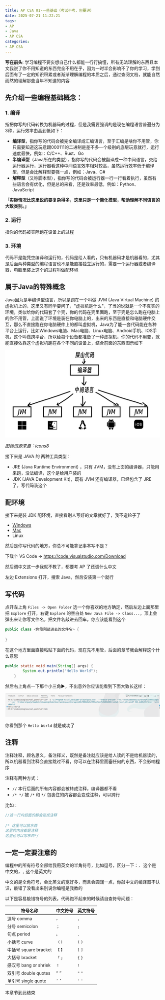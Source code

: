 ```yaml
---
title: AP CSA 01-一些基础（考试不考，但要讲）
date: 2025-07-21 11:22:21
tags:
- AP
- Java
- AP CSA
categories:
- AP CSA
---
```


**写在前头**: 学习编程不要妄想自己什么都能一行行搞懂，所有无法理解的东西且本文我说了你不用知道的东西完全不用在乎，因为一时半会影响不了你的学习，学到后面有了一定的知识积累或者渐渐理解编程的本质之后，通过查阅文档，就能自然而然的理解那些当年不知道的内容

## 先介绍一些编程基础概念：

### 1. 编译

指把你写的代码转换为机器码的过程，但是我需要强调的是现在编程语言普遍分为3种，运行效率由高到低如下：

- **编译型**，指你写的代码会被完全编译成汇编语言，至于汇编是啥你不用管，你只需要知道这玩意跟000111的二进制是差不多一个级别的底层玩意就行，运行速度最快，例如：C/C++、Rust、Go
- **半编译型**（Java所在的类型），指你写的代码会被翻译成一种中间语言，交给运行器运行，运行器看这种中间语言效率相对较高，虽然运行效率低于编译型，但是会比解释型要强一点，例如：Java、C#
- **解释型**（又称脚本型），指你写的代码会被运行器一行一行看着执行，虽然有些语言会有优化，但是总的来看，还是效率最低，例如：Python、JavaScript

**「实际情况比这里说的要复杂得多，这里只是一个简化模型，帮助理解不同语言的大致类别。」**

### 2. 运行

指你的代码被实际跑在设备上的过程

### 3. 环境

代码不是能凭空编译和运行的，代码是给人看的，只有机器码才是机器看的，尤其是后面两种类型的编程语言也不是能直接独立运行的，需要一个运行器或者编译器，电脑里装上这个的过程叫做配环境

## 属于Java的特殊概念

Java因为是半编译型语言，所以是跑在一个叫做 JVM (Java Virtual Machine) 的虚拟机上的，这里又有同学要问了，"虚拟机是什么"，了当的说就是一个不真实的环境，类似给你的代码套了个壳，你的代码在壳里面跑，至于壳是怎么跑在电脑上的你不用管，上面说了环境是装在你电脑上的，出来的东西是直接和电脑硬件交互，那么不直接跑在你电脑硬件上的都叫虚拟机，Java为了能一套代码能在各种平台上运行，比如Windows电脑、Mac电脑、Linux电脑、Android手机、IOS手机，这个叫做跨平台，所以给每个设备都准备了一种虚拟机，你的代码不用变，就能直接依靠这个虚拟机跑在各个不同的设备上，结合前面的东西图示如下

![示意图](01-basic-concept/示意图.png)



*图标资源来自：[icons8](https://icons8.com/)*

接下来是 JAVA 的 两种工具类型：

- JRE (Java Runtime Environment) ，只有 JVM，没有上面的编译器，只能用来跑，没法编译，这个是给用户装的
- JDK (JAVA Development Kit)，既有 JVM 还有编译器，已经包含了 JRE 了，写代码装这个

## 配环境

接下来是装 JDK 配环境，直接看别人写好的文章就好了，我不造轮子了

- [Windows](https://developer.aliyun.com/article/1572475)
- [Mac](https://juejin.cn/post/7477926585087213604)
- <a onclick="alert('都玩Linux了还用我教吗')" >Linux</a>

然后是你写代码的地方，你总不可能拿记事本写不是？

下载个 VS Code -\> https://code.visualstudio.com/Download

然后调中文这一步我就不教了，都要考 AP 了还调什么中文

左边 Extensions 打开，搜索 Java，然后安装第一个就行

## 写代码

点开左上角 `Files -> Open Folder` 选一个你喜欢的地方确定，然后左边上面那里把 `Explore` 打开，右键 `Explore` 的空白处 `New Java File -> Class...`，顶上会弹出来让你写文件名，把文件名敲进去回车，你应该能看到这个

```java
public class <你刚刚敲进去的文件名> {
    
}
```

在这个地方里面直接粘贴下面的代码，现在先不用管，后面的章节我会解释这个什么意思

```java
public static void main(String[] args) {
        System.out.println("Hello World");
    }
```

然后右上角点一下那个小三角▶️，不出意外你应该能看到下面大致长这样：

![image-20250721123619401](01-basic-concept/image-20250721123619401.png)

你看到那个 `Hello World` 就是成功了

## 注释

注释注释，顾名思义，备注释义，既然是备注就应该是给人读的不是给机器读的，所以机器看到注释会直接跳过不看，你可以在注释里面塞任何的东西，不会影响程序

注释有两种方式：
- `//` 本行后面的所有内容都会被转成注释，编译器都不看
- `/* */` 被 `/*` 和 `*/` 包裹住的内容都会变成注释，可以跨行

比如：
```Java
//这一行内后面的都会变成注释

/* 这里可以放东西
这里的内容都是注释
这里也可以写东西*/
```

## 一定一定要注意的

编程中的所有符号全部给我用英文的半角符号，比如逗号，区分一下：`，` 这个是中文的，`,` 这个是英文的

中文的是全角符号，会比英文的宽好多，而且会圆润一点，你敲中文的编译器不认识，敲错了没看出来别说你编程是我教的

以下是容易敲错符号的列表，代码跑不起来的时候请自查符号问题：

|符号名称|中文符号|英文符号|
|-------|------|-------|
|逗号 comma|`，`|`,`|
|分号 semicolon|`；`|`;`|
|句点 period|`。`|`.`|
|小括号 curve|`（` `）`|`(` `)`|
|中括号 square bracket|`【` `】`|`[` `]`|
|大括号 bracket|`「` `」`|`{` `}`|
|感叹号 bang or shriek|`！`|`!`|
|双引号 double quotes|`“` `”`|`"` `"`|
|单引号 single quote|`‘` `’`|`'` `'`|

本章节到此结束
